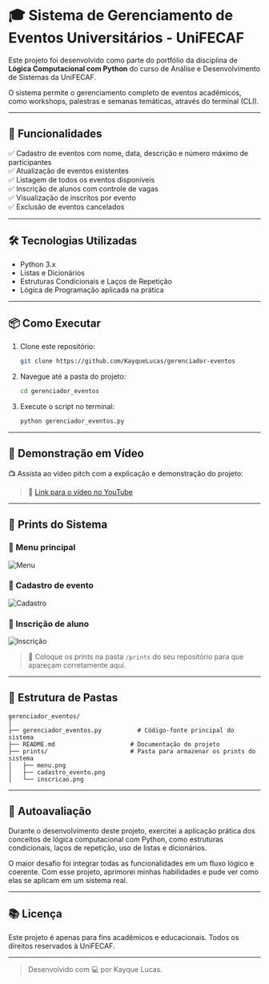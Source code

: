 ﻿
# 🎓 Sistema de Gerenciamento de Eventos Universitários - UniFECAF

Este projeto foi desenvolvido como parte do portfólio da disciplina de **Lógica Computacional com Python** do curso de Análise e Desenvolvimento de Sistemas da UniFECAF.

O sistema permite o gerenciamento completo de eventos acadêmicos, como workshops, palestras e semanas temáticas, através do terminal (CLI).

---

## 🚀 Funcionalidades

✅ Cadastro de eventos com nome, data, descrição e número máximo de participantes  
✅ Atualização de eventos existentes  
✅ Listagem de todos os eventos disponíveis  
✅ Inscrição de alunos com controle de vagas  
✅ Visualização de inscritos por evento  
✅ Exclusão de eventos cancelados  

---

## 🛠️ Tecnologias Utilizadas

- Python 3.x
- Listas e Dicionários
- Estruturas Condicionais e Laços de Repetição
- Lógica de Programação aplicada na prática

---

## 📦 Como Executar

1. Clone este repositório:
   ```bash
   git clone https://github.com/KayqueLucas/gerenciador-eventos
   ```

2. Navegue até a pasta do projeto:
   ```bash
   cd gerenciador_eventos
   ```

3. Execute o script no terminal:
   ```bash
   python gerenciador_eventos.py
   ```

---

## 🎥 Demonstração em Vídeo

📺 Assista ao vídeo pitch com a explicação e demonstração do projeto:

> 🔗 [Link para o vídeo no YouTube](https://youtube.com/seu-video)

---

## 📸 Prints do Sistema

### 🔹 Menu principal
![Menu](prints/menu.png)

### 🔹 Cadastro de evento
![Cadastro](prints/cadastro_evento.png)

### 🔹 Inscrição de aluno
![Inscrição](prints/inscricao.png)

> 📝 Coloque os prints na pasta `/prints` do seu repositório para que apareçam corretamente aqui.

---

## 📂 Estrutura de Pastas

```
gerenciador_eventos/
│
├── gerenciador_eventos.py          # Código-fonte principal do sistema
├── README.md                     # Documentação do projeto
├── prints/                       # Pasta para armazenar os prints do sistema
│   ├── menu.png
│   ├── cadastro_evento.png
│   └── inscricao.png
```

---

## 🤔 Autoavaliação

Durante o desenvolvimento deste projeto, exercitei a aplicação prática dos conceitos de lógica computacional com Python, como estruturas condicionais, laços de repetição, uso de listas e dicionários.

O maior desafio foi integrar todas as funcionalidades em um fluxo lógico e coerente. Com esse projeto, aprimorei minhas habilidades e pude ver como elas se aplicam em um sistema real.

---

## 📚 Licença

Este projeto é apenas para fins acadêmicos e educacionais. Todos os direitos reservados à UniFECAF.

---

> Desenvolvido com 💻 por Kayque Lucas.
